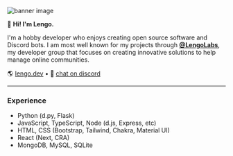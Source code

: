 ![banner image](https://i.gyazo.com/bad4568dd67f9b498763b0f86b269d9d.png)

👋 **Hi! I'm Lengo.**

I'm a hobby developer who enjoys creating open source software and Discord bots. I am most well known for my projects through [**@LengoLabs**](https://github.com/LengoLabs), my developer group that focuses on creating innovative solutions to help manage online communities.

🌎 [lengo.dev](https://lengo.dev) • 💬 [chat on discord](https://lengo.dev/discord)

---

### Experience

- Python (d.py, Flask)
- JavaScript, TypeScript, Node (d.js, Express, etc)
- HTML, CSS (Bootstrap, Tailwind, Chakra, Material UI)
- React (Next, CRA)
- MongoDB, MySQL, SQLite
